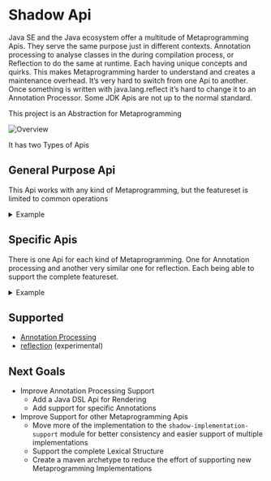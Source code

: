 # Shadow Api


Java SE and the Java ecosystem offer a multitude of Metaprogramming
Apis. They serve the same purpose just in different contexts. Annotation
processing to analyse classes in the during compilation process, or
Reflection to do the same at runtime. Each having unique concepts and
quirks. This makes Metaprogramming harder to understand and creates a
maintenance overhead. It’s very hard to switch from one Api to another.
Once something is written with java.lang.reflect it’s hard to change it
to an Annotation Processor. Some JDK Apis are not up to the normal
standard.


This project is an Abstraction for Metaprogramming


![Overview](https://www.shadow.determann.io/Shadow-Api/_images/Overview.svg)


It has two Types of Apis



## General Purpose Api


This Api works with any kind of Metaprogramming, but the featureset is
limited to common operations

<details>
<summary>Example</summary>


The Api is request based. As a caller you can request for example a
field of a class. Accessing fields may or may not be supported.


``` highlightjs
@Test
void request()
{
   //adapter for the reflection api
   C_Class systemClass = R_Adapter.generalize(System.class);
   //request the field "out" for the class java.lang.System
   Response<C_Field> out = Provider.request(systemClass,
                                            Operations.DECLARED_GET_FIELD,
                                            "out");

   switch (out)
   {
      //the implementation may not support this operation
      //e.g. it's impossible to access fields with reflection
      case Response.Unsupported<C_Field> unsupported -> Assertions.fail();
      //the implementation may support this operation, but there is no
      //result for this instance
      //e.g. the class java.lang.System does not have a field called "out"
      case Response.Empty<C_Field> empty -> Assertions.fail();
      //accessing fields via reflection is possible and java.lang.System
      //does have a field called "out" therefore a result is expected
      case Response.Result<C_Field> result -> assertNotNull(result.value());
   }
}
```

Or use a convenience method if `Optional.empty()` or throwing an
Exception is a fitting default behavior.

``` highlightjs
@Test
void requestOrEmpty()
{
   //adapter for the reflection api
   C_Class systemClass = R_Adapter.generalize(System.class);
   //request the field "out" for the class java.lang.System.
   //If its unsupported an Empty Optional is returned
   Optional<C_Field> out = Provider.requestOrEmpty(systemClass,
                                                   Operations.DECLARED_GET_FIELD,
                                                   "out");

   assertTrue(out.isPresent());
}
```
``` highlightjs
@Test
void requestOrThrow()
{
   //adapter for the reflection api
   C_Class systemClass = R_Adapter.generalize(System.class);
   //request the field "out" for the class java.lang.System.
   //If its unsupported an Exception is thrown
   C_Field out = Provider.requestOrThrow(systemClass,
                                         Operations.DECLARED_GET_FIELD,
                                         "out");

   assertNotNull(out);
}
```
</details>



## Specific Apis

There is one Api for each kind of Metaprogramming. One for Annotation
processing and another very similar one for reflection. Each being able
to support the complete featureset.

<details>
<summary>Example</summary>


This Annotation Processor generates Builder


``` highlightjs
package io.determann.shadow.builder;

import io.determann.shadow.api.annotation_processing.Ap;
import io.determann.shadow.api.dsl.Dsl;
import io.determann.shadow.api.dsl.class_.ClassBodyStep;

import java.util.ArrayList;
import java.util.List;

import static io.determann.shadow.api.dsl.RenderingContext.createRenderingContext;
import static java.lang.String.join;
import static org.apache.commons.lang3.StringUtils.capitalize;
import static org.apache.commons.lang3.StringUtils.uncapitalize;

/// Builds a companion Builder class for each annotated class
public class ShadowBuilderProcessor
      extends Ap.Processor
{
   @Override
   public void process(final Ap.Context context)
   {
      // iterate over every class annotated with the BuilderPattern annotation
      for (Ap.Class toBuild : context
            .getClassesAnnotatedWith("io.determann.shadow.builder.BuilderPattern"))
      {
         // create the Builder Class
         ClassBodyStep step = Dsl.class_()
                                 .package_(toBuild.getPackage().getQualifiedName())
                                 .name(toBuild.getName() + "ShadowBuilder");

         String toBuildVariableName = uncapitalize(toBuild.getName());
         List<String> setterInvocations = new ArrayList<>();

         // create a record holding the code needed to render a property in the builder
         for (Ap.Property property : toBuild.getProperties()
                                            .stream()
                                            .filter(Ap.Property::isMutable)
                                            .toList())
         {
            String propertyName = property.getName();

            // render the existing field if possible, otherwise create a new one
            step = property.getField().map(step::field)
                           .orElse(step.field(Dsl.field(property.getType(), propertyName)));

            // render the wither
            step = step.method(Dsl.method()
                                  .public_()
                                  .resultType(step)//use the builder type
                                  .name("with" + capitalize(propertyName))
                                  .parameter(Dsl.parameter(property.getType(), propertyName))
                                  .body("""
                                        this.%1$s = %1$s;
                                        return this;""".formatted(propertyName)));

            // collect all setter invocations for the object being build
            setterInvocations.add(toBuildVariableName + "." +
                                  property.getSetterOrThrow().getName() +
                                  "(" + propertyName + ");");
         }

         // render the build method
         step = step.method(Dsl.method().public_().resultType(toBuild).name("build")
                               .body("""
                                     %1$s %2$s = new %1$s();
                                     %3$s
                                     return %2$s;
                                     """.formatted(toBuild.getName(),
                                                   toBuildVariableName,
                                                   join("\n\n", setterInvocations))));

         //writes the builder
         context.writeAndCompileSourceFile(toBuild.getQualifiedName() + "ShadowBuilder",
                                           step.renderDeclaration(createRenderingContext()));
      }
   }
}
```
</details>



## Supported

- [Annotation Processing](https://www.shadow.determann.io/Shadow-Api/Annotation%20Processing.html)
- [reflection](https://www.shadow.determann.io/Shadow-Api/Reflection.html) (experimental)



## Next Goals

- Improve Annotation Processing Support
  - Add a Java DSL Api for Rendering 
  - Add support for specific Annotations
- Improve Support for other Metaprogramming Apis
  - Move more of the implementation to the `shadow-implementation-support`
    module for better consistency and easier support of multiple
    implementations
  - Support the complete Lexical Structure
  - Create a maven archetype to reduce the effort of supporting new
    Metaprogramming Implementations
